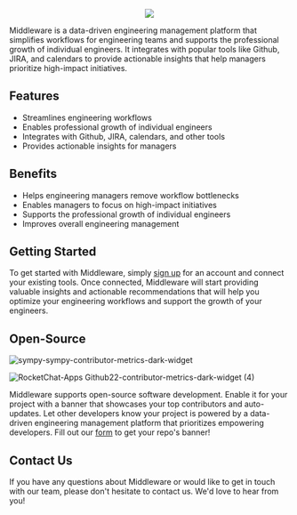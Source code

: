 <p align="center"><img src="https://github.com/middlewarehq/.github/assets/599694/54cb91b4-f889-4c79-8e68-97a77947920c"/></p>


Middleware is a data-driven engineering management platform that simplifies workflows for engineering teams and supports the professional growth of individual engineers. It integrates with popular tools like Github, JIRA, and calendars to provide actionable insights that help managers prioritize high-impact initiatives.

## Features
- Streamlines engineering workflows
- Enables professional growth of individual engineers
- Integrates with Github, JIRA, calendars, and other tools
- Provides actionable insights for managers

## Benefits
- Helps engineering managers remove workflow bottlenecks
- Enables managers to focus on high-impact initiatives
- Supports the professional growth of individual engineers
- Improves overall engineering management

## Getting Started
To get started with Middleware, simply [sign up](https://app.middlewarehq.com/) for an account and connect your existing tools. Once connected, Middleware will start providing valuable insights and actionable recommendations that will help you optimize your engineering workflows and support the growth of your engineers.

## Open-Source

![sympy-sympy-contributor-metrics-dark-widget](https://user-images.githubusercontent.com/4587641/227538491-277914f2-76c7-4eb6-938a-989443cab1c6.svg)

![RocketChat-Apps Github22-contributor-metrics-dark-widget (4)](https://user-images.githubusercontent.com/4587641/227538640-edd7dfb2-bf27-4add-85ed-665ef745d1e2.svg)

Middleware supports open-source software development. Enable it for your project with a banner that showcases your top contributors and auto-updates. Let other developers know your project is powered by a data-driven engineering management platform that prioritizes empowering developers. Fill out our [form](https://forms.gle/3PZBiYgG39v7jW6dA) to get your repo's banner!

## Contact Us
If you have any questions about Middleware or would like to get in touch with our team, please don't hesitate to contact us. We'd love to hear from you!




